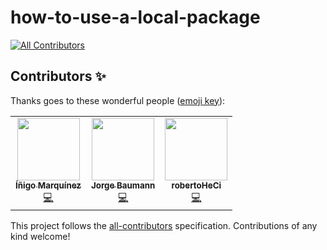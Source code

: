 # how-to-use-a-local-package

<!-- ALL-CONTRIBUTORS-BADGE:START - Do not remove or modify this section -->
[![All Contributors](https://img.shields.io/badge/all_contributors-3-orange.svg?style=flat-square)](#contributors-)
<!-- ALL-CONTRIBUTORS-BADGE:END -->

## Contributors ✨

Thanks goes to these wonderful people ([emoji key](https://allcontributors.org/docs/en/emoji-key)):

<!-- ALL-CONTRIBUTORS-LIST:START - Do not remove or modify this section -->
<!-- prettier-ignore-start -->
<!-- markdownlint-disable -->
<table>
  <tr>
    <td align="center"><a href="https://github.com/inigomarquinez"><img src="https://avatars.githubusercontent.com/u/25435858?v=4?s=100" width="100px;" alt=""/><br /><sub><b>Íñigo Marquínez</b></sub></a><br /><a href="https://github.com/inigomarquinez/how-to-install-a-local-package/commits?author=inigomarquinez" title="Code">💻</a></td>
    <td align="center"><a href="https://instagram.com/baumannzone"><img src="https://avatars.githubusercontent.com/u/5422102?v=4?s=100" width="100px;" alt=""/><br /><sub><b>Jorge Baumann</b></sub></a><br /><a href="https://github.com/inigomarquinez/how-to-install-a-local-package/commits?author=baumannzone" title="Code">💻</a></td>
    <td align="center"><a href="https://github.com/robertoHeCi"><img src="https://avatars.githubusercontent.com/u/58053533?v=4?s=100" width="100px;" alt=""/><br /><sub><b>robertoHeCi</b></sub></a><br /><a href="https://github.com/inigomarquinez/how-to-install-a-local-package/commits?author=robertoHeCi" title="Code">💻</a></td>
  </tr>
</table>

<!-- markdownlint-restore -->
<!-- prettier-ignore-end -->

<!-- ALL-CONTRIBUTORS-LIST:END -->

This project follows the [all-contributors](https://github.com/all-contributors/all-contributors) specification. Contributions of any kind welcome!
